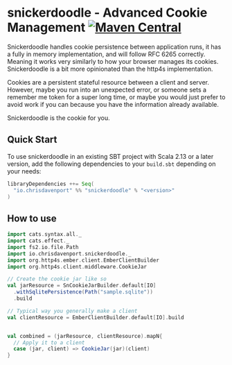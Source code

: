 # snickerdoodle - Advanced Cookie Management [![Maven Central](https://maven-badges.herokuapp.com/maven-central/io.chrisdavenport/snickerdoodle_2.13/badge.svg)](https://maven-badges.herokuapp.com/maven-central/io.chrisdavenport/snickerdoodle_2.13)

Snickerdoodle handles cookie persistence between application runs, it has a fully in memory implementation,
and will follow RFC 6265 correctly. Meaning it works very similarly to how your browser manages its cookies. Snickerdoodle is a bit more opinionated than the http4s implementation.

Cookies are a persistent stateful resource between a client and server.
However, maybe you run into an unexpected error, or someone sets a remember me token for a super long time, 
or maybe  you would just prefer to avoid work if you can because you have the information already available.

Snickerdoodle is the cookie for you.

## Quick Start

To use snickerdoodle in an existing SBT project with Scala 2.13 or a later version, add the following dependencies to your
`build.sbt` depending on your needs:

```scala
libraryDependencies ++= Seq(
  "io.chrisdavenport" %% "snickerdoodle" % "<version>"
)
```

## How to use

```scala mdoc
import cats.syntax.all._
import cats.effect._
import fs2.io.file.Path
import io.chrisdavenport.snickerdoodle._
import org.http4s.ember.client.EmberClientBuilder
import org.http4s.client.middleware.CookieJar

// Create the cookie jar like so
val jarResource = SnCookieJarBuilder.default[IO]
  .withSqlitePersistence(Path("sample.sqlite"))
  .build

// Typical way you generally make a client
val clientResource = EmberClientBuilder.default[IO].build


val combined = (jarResource, clientResource).mapN{
  // Apply it to a client
  case (jar, client) => CookieJar(jar)(client)
}
```